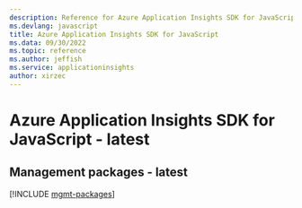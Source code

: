 ```yaml
---
description: Reference for Azure Application Insights SDK for JavaScript
ms.devlang: javascript
title: Azure Application Insights SDK for JavaScript
ms.data: 09/30/2022
ms.topic: reference
ms.author: jeffish
ms.service: applicationinsights
author: xirzec
---
```

# Azure Application Insights SDK for JavaScript - latest

## Management packages - latest
[!INCLUDE [mgmt-packages](application-insights-mgmt-index.md)]